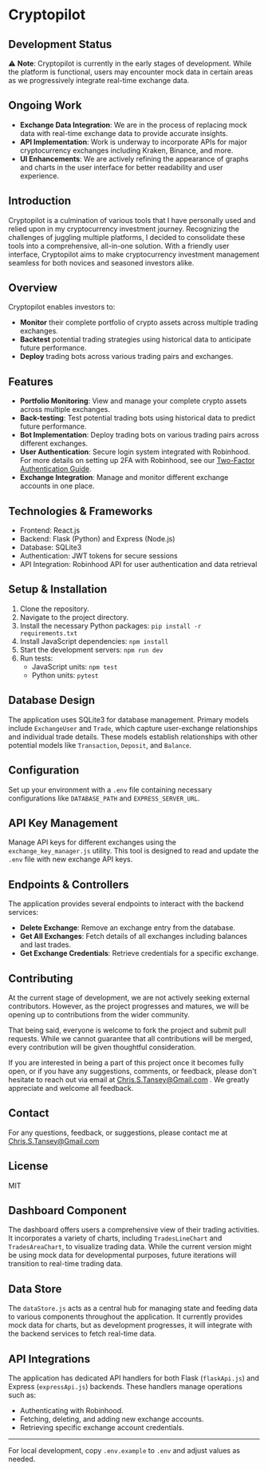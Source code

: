 # Cryptopilot

## Development Status

:warning: **Note**: Cryptopilot is currently in the early stages of development. While the platform is functional, users may encounter mock data in certain areas as we progressively integrate real-time exchange data.

## Ongoing Work

- **Exchange Data Integration**: We are in the process of replacing mock data with real-time exchange data to provide accurate insights.
- **API Implementation**: Work is underway to incorporate APIs for major cryptocurrency exchanges including Kraken, Binance, and more.
- **UI Enhancements**: We are actively refining the appearance of graphs and charts in the user interface for better readability and user experience.

## Introduction

Cryptopilot is a culmination of various tools that I have personally used and relied upon in my cryptocurrency investment journey. Recognizing the challenges of juggling multiple platforms, I decided to consolidate these tools into a comprehensive, all-in-one solution. With a friendly user interface, Cryptopilot aims to make cryptocurrency investment management seamless for both novices and seasoned investors alike.

## Overview

Cryptopilot enables investors to:

- **Monitor** their complete portfolio of crypto assets across multiple trading exchanges.
- **Backtest** potential trading strategies using historical data to anticipate future performance.
- **Deploy** trading bots across various trading pairs and exchanges.


## Features
- **Portfolio Monitoring**: View and manage your complete crypto assets across multiple exchanges.
- **Back-testing**: Test potential trading bots using historical data to predict future performance.
- **Bot Implementation**: Deploy trading bots on various trading pairs across different exchanges.
- **User Authentication**: Secure login system integrated with Robinhood. For more details on setting up 2FA with Robinhood, see our [Two-Factor Authentication Guide](TwoFactorAuthenticationGuide.md).
- **Exchange Integration**: Manage and monitor different exchange accounts in one place.

## Technologies & Frameworks
- Frontend: React.js
- Backend: Flask (Python) and Express (Node.js)
- Database: SQLite3
- Authentication: JWT tokens for secure sessions
- API Integration: Robinhood API for user authentication and data retrieval

## Setup & Installation
1. Clone the repository.
2. Navigate to the project directory.
3. Install the necessary Python packages: `pip install -r requirements.txt`
4. Install JavaScript dependencies: `npm install`
5. Start the development servers: `npm run dev`
6. Run tests:
   - JavaScript units: `npm test`
   - Python units: `pytest`

## Database Design
The application uses SQLite3 for database management. Primary models include `ExchangeUser` and `Trade`, which capture user-exchange relationships and individual trade details. These models establish relationships with other potential models like `Transaction`, `Deposit`, and `Balance`.

## Configuration
Set up your environment with a `.env` file containing necessary configurations like `DATABASE_PATH` and `EXPRESS_SERVER_URL`.

## API Key Management
Manage API keys for different exchanges using the `exchange_key_manager.js` utility. This tool is designed to read and update the `.env` file with new exchange API keys.

## Endpoints & Controllers
The application provides several endpoints to interact with the backend services:
- **Delete Exchange**: Remove an exchange entry from the database.
- **Get All Exchanges**: Fetch details of all exchanges including balances and last trades.
- **Get Exchange Credentials**: Retrieve credentials for a specific exchange.

## Contributing
At the current stage of development, we are not actively seeking external contributors. However, as the project progresses and matures, we will be opening up to contributions from the wider community.

That being said, everyone is welcome to fork the project and submit pull requests. While we cannot guarantee that all contributions will be merged, every contribution will be given thoughtful consideration.

If you are interested in being a part of this project once it becomes fully open, or if you have any suggestions, comments, or feedback, please don't hesitate to reach out via email at Chris.S.Tansey@Gmail.com . We greatly appreciate and welcome all feedback.

## Contact

For any questions, feedback, or suggestions, please contact me at Chris.S.Tansey@Gmail.com

## License
MIT

## Dashboard Component
The dashboard offers users a comprehensive view of their trading activities. It incorporates a variety of charts, including `TradesLineChart` and `TradesAreaChart`, to visualize trading data. While the current version might be using mock data for developmental purposes, future iterations will transition to real-time trading data.

## Data Store
The `dataStore.js` acts as a central hub for managing state and feeding data to various components throughout the application. It currently provides mock data for charts, but as development progresses, it will integrate with the backend services to fetch real-time data.

## API Integrations
The application has dedicated API handlers for both Flask (`flaskApi.js`) and Express (`expressApi.js`) backends. These handlers manage operations such as:
- Authenticating with Robinhood.
- Fetching, deleting, and adding new exchange accounts.
- Retrieving specific exchange account credentials.

---

For local development, copy `.env.example` to `.env` and adjust values as needed.
